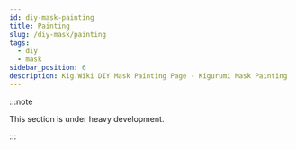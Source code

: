 ```yaml
---
id: diy-mask-painting
title: Painting
slug: /diy-mask/painting
tags:
  - diy
  - mask
sidebar_position: 6
description: Kig.Wiki DIY Mask Painting Page - Kigurumi Mask Painting
---
```

:::note

This section is under heavy development.

:::